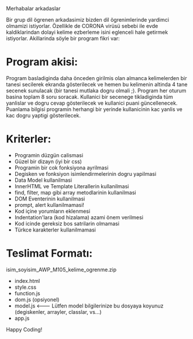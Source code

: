 Merhabalar arkadaslar

Bir grup dil ögrenen arkadasimiz bizden dil ögrenimlerinde yardimci olmamizi istiyorlar. Özellikle de CORONA virüsü sebebi ile evde kaldiklarindan dolayi kelime ezberleme isini eglenceli hale getirmek istiyorlar. Akillarinda söyle bir program fikri var:

Program akisi:
================
Program basladiginda daha önceden girilmis olan almanca kelimelerden bir tanesi secilerek ekranda gösterilecek ve hemen bu kelimenin altinda 4 tane secenek sunulacak (bir tanesi mutlaka dogru olmali ;). Program her oturum basina toplam 8 soru soracak. Kullanici bir secenege tikladiginda tüm yanlislar ve dogru cevap gösterilecek ve kullanici puani güncellenecek. Puanlama bilgisi programin herhangi bir yerinde kullanicinin kac yanlis ve kac dogru yaptigi gösterilecek.

Kriterler:
================
- Programin düzgün calismasi
- Güzel bir dizayn (iyi bir css)
- Programin bir cok fonksiyona ayrilmasi
- Degisken ve fonksiyon isimlendirmelerinin dogru yapilmasi
- Data Model kullanilmasi
- InnerHTML ve Template Literallerin kullanilmasi
- find, filter, map gibi array metodlarinin kullanilmasi
- DOM Eventerinin kullanilmasi
- prompt, alert kullanilmamasi!
- Kod içine yorumların eklenmesi
- Indentation'lara (kod hizalama) azami önem verilmesi
- Kod icinde gereksiz bos satrilarin olmamasi
- Türkce karakterler kullanilmamasi

Teslimat Formatı:
=================
isim_soyisim_AWP_M105_kelime_ogrenme.zip
- index.html
- style.css
- function.js
- dom.js (opsiyonel)
- model.js <--- Lütfen model bilgilerinize bu dosyaya koyunuz (degiskenler, arrayler, classlar, vs...)
- app.js

Happy Coding!